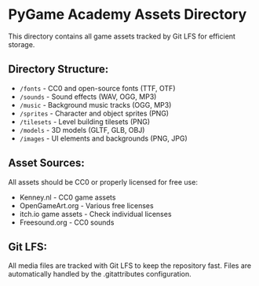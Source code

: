 # PyGame Academy Assets Directory

This directory contains all game assets tracked by Git LFS for efficient storage.

## Directory Structure:
- `/fonts` - CC0 and open-source fonts (TTF, OTF)
- `/sounds` - Sound effects (WAV, OGG, MP3)
- `/music` - Background music tracks (OGG, MP3)
- `/sprites` - Character and object sprites (PNG)
- `/tilesets` - Level building tilesets (PNG)
- `/models` - 3D models (GLTF, GLB, OBJ)
- `/images` - UI elements and backgrounds (PNG, JPG)

## Asset Sources:
All assets should be CC0 or properly licensed for free use:
- Kenney.nl - CC0 game assets
- OpenGameArt.org - Various free licenses
- itch.io game assets - Check individual licenses
- Freesound.org - CC0 sounds

## Git LFS:
All media files are tracked with Git LFS to keep the repository fast.
Files are automatically handled by the .gitattributes configuration.